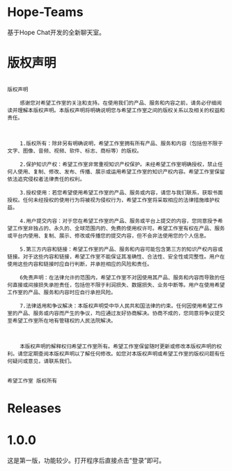 # Hope-Teams
基于Hope Chat开发的全新聊天室。
# 版权声明
                                                                                         版权声明

        感谢您对希望工作室的关注和支持。在使用我们的产品、服务和内容之前，请务必仔细阅读并理解本版权声明。本版权声明将明确说明您与希望工作室之间的版权关系以及相关的权益和责任。

 

        1.版权所有：除非另有明确说明，希望工作室拥有所有产品、服务和内容（包括但不限于文字、图像、音频、视频、软件、标志、商标等）的版权。

        2.保护知识产权：希望工作室非常重视知识产权保护。未经希望工作室明确授权，禁止任何人使用、复制、修改、发布、传播、展示或运用希望工作室的知识产权内容。希望工作室保留依法追究侵权者法律责任的权利。

        3.授权使用：若您希望使用希望工作室的产品、服务或内容，请您与我们联系，获取书面授权。任何未经授权的使用行为将被视为侵权行为，希望工作室将采取相应的法律措施维护权益。

        4.用户提交内容：对于您在希望工作室的产品、服务或平台上提交的内容，您同意授予希望工作室非独占的、永久的、全球范围内的、免费的使用权许可。希望工作室有权在产品、服务或平台内使用、复制、展示、修改或传播您的提交内容，但不会非法使用您的个人信息。

        5.第三方内容和链接：希望工作室的产品、服务和内容可能包含第三方的知识产权内容或链接。对于这些内容和链接，希望工作室不能保证其准确性、合法性、安全性或完整性。用户在使用这些内容和链接时应自行判断，并承担相应的风险和责任。

        6免责声明：在法律允许的范围内，希望工作室不对因使用其产品、服务和内容而导致的任何直接或间接损失承担责任，包括但不限于利润损失、数据损失、业务中断等。用户在使用希望工作室的产品、服务和内容时应自行承担风险。

        7.法律适用和争议解决：本版权声明受中华人民共和国法律的约束。任何因使用希望工作室的产品、服务或内容而产生的争议，均应通过友好协商解决。协商不成的，您同意将争议提交至希望工作室所在地有管辖权的人民法院解决。

 

        本版权声明的解释权归希望工作室所有。希望工作室保留随时更新或修改本版权声明的权利。请您定期查阅本版权声明以了解任何修改。如您对本版权声明或希望工作室的版权问题有任何疑问或意见，请联系我们。

                                                                                                                                                                                                                     希望工作室 版权所有
# Releases
# 1.0.0
这是第一版，功能较少。打开程序后直接点击“登录”即可。
